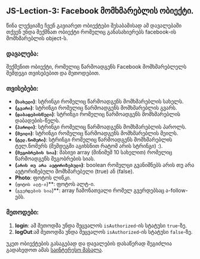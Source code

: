 ## JS-Lection-3: Facebook მომხმარებლის ობიექტი.

წინა ლექციაზე ჩვენ გავიარეთ ობიექტები შესაბამისად ამ დავალებაში თქვენ უნდა შექმნათ ობიექტი რომელიც განასახიერებს facebook-ის მომხმარებლის object-ს.

### დავალება:

შექმენით ობიექტი, რომელიც წარმოადგენს Facebook მომხმარებლელს შემდეგი თვისებებით და მეთოდებით.

### თვისებები:

- **(`სახელი`)**: სტრინგი რომელიც წარმოადგენს მომხმარებლის სახელს.
- **(`გვარი`)**: სტრინგი რომელიც წარმოადგენს მომხმარებლის გვარს.
- **(`დაბადებისწელი`)**: სტრინგი რომელიც წარმოადგენს მომხმარებლის დაბადების-წელს.
- **(`პაროლი`)**: სტრინგი რომელიც წარმოადგენს მომხმარებლის პაროლს.
- **(`მეილი`)**: სტრინგი რომელიც წარმოადგენს მომხმარებლის მეილს.
- **(`ტელ.ნომერი`)**: სტრინგი რომელიც წარმოადგენს მომხმარებლის ტელ.ნომერს (შემდეგში აგიხსნით რატომ არის სტრინგი) :).
- **(`მეგობრების სია`)**: მასივი array (მინიმუმ 10 სახელით) რომელიც წარმოადგენს მეგობრების სიას.
- **(`არის თუ არა ავტორიზებული`)**: boolean რომელცი გვანიშნებს არის თუ არა ავტორიზებული მომხმარებელი (true) ან (false).
- **Photo**: ფოტოს ლინკი.
- (`ფოტოს ალტ-ი`)**: ფოტოს ალტ-ი.
- (`გვერდების სია`)**: array ჩამონათვალი რომელ გვერდებსაც ა-follow-ებს.
### მეთოდები:

1. **login**: ამ მეთოდმა უნდა შეცვალოს `isAuthorized`-ის სტატუსი `true`-ზე.
2. **logOut**:ამ მეთოდმა უნდა შეცვალოს `isAuthorized`-ის სტატუსი `false`-ზე.


უკეთ ობიექტების გასაგებად და დავალების დასაწერად შეგიძლია გადახედოთ ამას [საინტერესო მასალა](https://stackoverflow.com/questions/1828924/array-inside-a-javascript-object).
